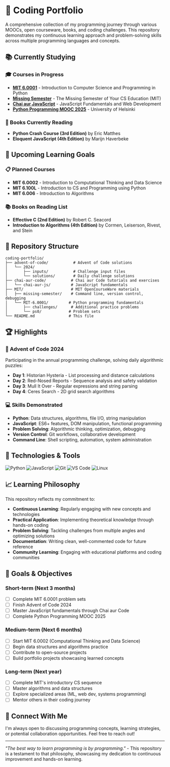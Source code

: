 # 🚀 Coding Portfolio

A comprehensive collection of my programming journey through various MOOCs, open courseware, books, and coding challenges. This repository demonstrates my continuous learning approach and problem-solving skills across multiple programming languages and concepts.

## 📚 Currently Studying

### 🎓 Courses in Progress

- **[MIT 6.0001](https://ocw.mit.edu/courses/6-0001-introduction-to-computer-science-and-programming-in-python-fall-2016/)** - Introduction to Computer Science and Programming in Python
- **[Missing Semester](https://missing.csail.mit.edu/)** - The Missing Semester of Your CS Education (MIT)
- **[Chai aur JavaScript](https://www.youtube.com/@chaiaurcode)** - JavaScript Fundamentals and Web Development
- **[Python Programming MOOC 2025](https://programming-25.mooc.fi/)** - University of Helsinki

### 📖 Books Currently Reading

- **Python Crash Course (3rd Edition)** by Eric Matthes
- **Eloquent JavaScript (4th Edition)** by Marijn Haverbeke

## 🎯 Upcoming Learning Goals

### 📋 Planned Courses

- **MIT 6.0002** - Introduction to Computational Thinking and Data Science
- **MIT 6.100L** - Introduction to CS and Programming using Python
- **MIT 6.006** - Introduction to Algorithms

### 📚 Books on Reading List

- **Effective C (2nd Edition)** by Robert C. Seacord
- **Introduction to Algorithms (4th Edition)** by Cormen, Leiserson, Rivest, and Stein

## 📁 Repository Structure

```
coding-portfolio/
├── advent-of-code/           # Advent of Code solutions
│   └── 2024/
│       ├── inputs/           # Challenge input files
│       └── solutions/        # Daily challenge solutions
├── chai-aur-code/           # Chai aur Code tutorials and exercises
│   └── chai-aur-js/         # JavaScript fundamentals
├── MIT/                     # MIT OpenCourseWare materials
│   ├── missing-semester/    # Command line, version control, debugging
│   └── MIT-6.0001/         # Python programming fundamentals
│       ├── challenges/      # Additional practice problems
│       └── ps0/            # Problem sets
└── README.md               # This file
```

## 🏆 Highlights

### 🎄 Advent of Code 2024

Participating in the annual programming challenge, solving daily algorithmic puzzles:

- **Day 1**: Historian Hysteria - List processing and distance calculations
- **Day 2**: Red-Nosed Reports - Sequence analysis and safety validation
- **Day 3**: Mull It Over - Regular expressions and string parsing
- **Day 4**: Ceres Search - 2D grid search algorithms

### 💻 Skills Demonstrated

- **Python**: Data structures, algorithms, file I/O, string manipulation
- **JavaScript**: ES6+ features, DOM manipulation, functional programming
- **Problem Solving**: Algorithmic thinking, optimization, debugging
- **Version Control**: Git workflows, collaborative development
- **Command Line**: Shell scripting, automation, system administration

## 🔧 Technologies & Tools

![Python](https://img.shields.io/badge/Python-3776AB?style=for-the-badge&logo=python&logoColor=white)
![JavaScript](https://img.shields.io/badge/JavaScript-F7DF1E?style=for-the-badge&logo=javascript&logoColor=black)
![Git](https://img.shields.io/badge/Git-F05032?style=for-the-badge&logo=git&logoColor=white)
![VS Code](https://img.shields.io/badge/VS%20Code-007ACC?style=for-the-badge&logo=visual-studio-code&logoColor=white)
![Linux](https://img.shields.io/badge/Linux-FCC624?style=for-the-badge&logo=linux&logoColor=black)

## 📈 Learning Philosophy

This repository reflects my commitment to:

- **Continuous Learning**: Regularly engaging with new concepts and technologies
- **Practical Application**: Implementing theoretical knowledge through hands-on coding
- **Problem Solving**: Tackling challenges from multiple angles and optimizing solutions
- **Documentation**: Writing clean, well-commented code for future reference
- **Community Learning**: Engaging with educational platforms and coding communities

## 🎯 Goals & Objectives

### Short-term (Next 3 months)

- [ ] Complete MIT 6.0001 problem sets
- [ ] Finish Advent of Code 2024
- [ ] Master JavaScript fundamentals through Chai aur Code
- [ ] Complete Python Programming MOOC 2025

### Medium-term (Next 6 months)

- [ ] Start MIT 6.0002 (Computational Thinking and Data Science)
- [ ] Begin data structures and algorithms practice
- [ ] Contribute to open-source projects
- [ ] Build portfolio projects showcasing learned concepts

### Long-term (Next year)

- [ ] Complete MIT's introductory CS sequence
- [ ] Master algorithms and data structures
- [ ] Explore specialized areas (ML, web dev, systems programming)
- [ ] Mentor others in their coding journey

## 🤝 Connect With Me

I'm always open to discussing programming concepts, learning strategies, or potential collaboration opportunities. Feel free to reach out!

---

_"The best way to learn programming is by programming."_ - This repository is a testament to that philosophy, showcasing my dedication to continuous improvement and hands-on learning.
